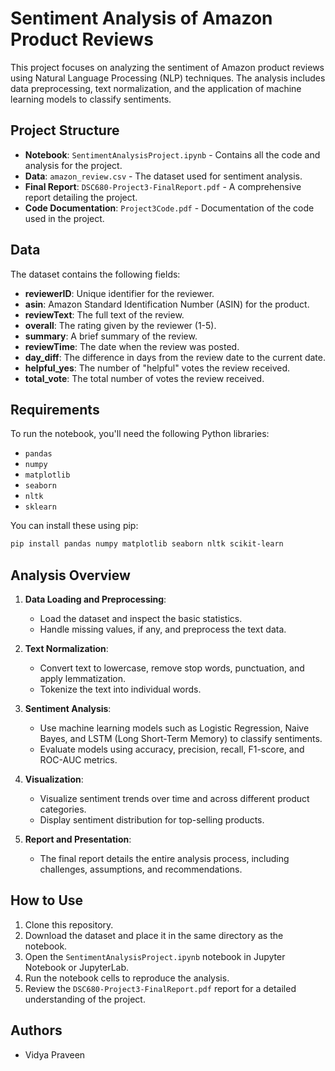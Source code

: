 
# Sentiment Analysis of Amazon Product Reviews

This project focuses on analyzing the sentiment of Amazon product reviews using Natural Language Processing (NLP) techniques. The analysis includes data preprocessing, text normalization, and the application of machine learning models to classify sentiments.

## Project Structure

- **Notebook**: `SentimentAnalysisProject.ipynb` - Contains all the code and analysis for the project.
- **Data**: `amazon_review.csv` - The dataset used for sentiment analysis.
- **Final Report**: `DSC680-Project3-FinalReport.pdf` - A comprehensive report detailing the project.
- **Code Documentation**: `Project3Code.pdf` - Documentation of the code used in the project.

## Data

The dataset contains the following fields:

- **reviewerID**: Unique identifier for the reviewer.
- **asin**: Amazon Standard Identification Number (ASIN) for the product.
- **reviewText**: The full text of the review.
- **overall**: The rating given by the reviewer (1-5).
- **summary**: A brief summary of the review.
- **reviewTime**: The date when the review was posted.
- **day_diff**: The difference in days from the review date to the current date.
- **helpful_yes**: The number of "helpful" votes the review received.
- **total_vote**: The total number of votes the review received.

## Requirements

To run the notebook, you'll need the following Python libraries:

- `pandas`
- `numpy`
- `matplotlib`
- `seaborn`
- `nltk`
- `sklearn`

You can install these using pip:

```bash
pip install pandas numpy matplotlib seaborn nltk scikit-learn
```

## Analysis Overview

1. **Data Loading and Preprocessing**:
   - Load the dataset and inspect the basic statistics.
   - Handle missing values, if any, and preprocess the text data.

2. **Text Normalization**:
   - Convert text to lowercase, remove stop words, punctuation, and apply lemmatization.
   - Tokenize the text into individual words.

3. **Sentiment Analysis**:
   - Use machine learning models such as Logistic Regression, Naive Bayes, and LSTM (Long Short-Term Memory) to classify sentiments.
   - Evaluate models using accuracy, precision, recall, F1-score, and ROC-AUC metrics.

4. **Visualization**:
   - Visualize sentiment trends over time and across different product categories.
   - Display sentiment distribution for top-selling products.

5. **Report and Presentation**:
   - The final report details the entire analysis process, including challenges, assumptions, and recommendations.

## How to Use

1. Clone this repository.
2. Download the dataset and place it in the same directory as the notebook.
3. Open the `SentimentAnalysisProject.ipynb` notebook in Jupyter Notebook or JupyterLab.
4. Run the notebook cells to reproduce the analysis.
5. Review the `DSC680-Project3-FinalReport.pdf` report for a detailed understanding of the project.

## Authors

- Vidya Praveen
